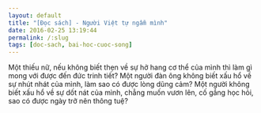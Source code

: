 ```yaml
---
layout: default
title: "[Đọc sách] - Người Việt tự ngẫm mình"
date: 2016-02-25 13:19:44
permalink: /:slug
tags: [doc-sach, bai-hoc-cuoc-song]
---
```


Một thiếu nữ, nếu không biết thẹn về sự hở hang cơ thể của mình thì làm gì mong với được đến đức trinh tiết? Một người đàn ông không biết xấu hổ về sự nhút nhát của mình, làm sao có được lòng dũng cảm? Một người không biết xấu hổ về sự dốt nát của mình, chẳng muốn vươn lên, cố gắng học hỏi, sao có được ngày trở nên thông tuệ?
